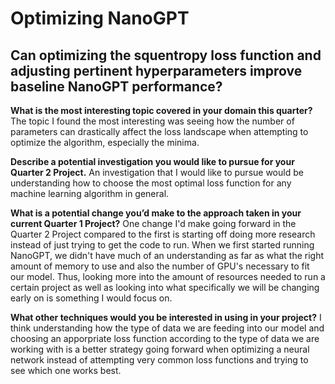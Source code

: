 # Optimizing NanoGPT

## Can optimizing the squentropy loss function and adjusting pertinent hyperparameters improve baseline NanoGPT performance?

**What is the most interesting topic covered in your domain this quarter?**
The topic I found the most interesting was seeing how the number of parameters can drastically affect the loss landscape when attempting to optimize the algorithm, especially the minima.

**Describe a potential investigation you would like to pursue for your Quarter 2 Project.**
An investigation that I would like to pursue would be understanding how to choose the most optimal loss function for any machine learning algorithm in general.

**What is a potential change you’d make to the approach taken in your current Quarter 1 Project?**
One change I'd make going forward in the Quarter 2 Project compared to the first is starting off doing more research instead of just trying to get the code to run. When we first started running NanoGPT, we didn't have much of an understanding as far as what the right amount of memory to use and also the number of GPU's necessary to fit our model. Thus, looking more into the amount of resources needed to run a certain project as well as looking into what specifically we will be changing early on is something I would focus on.

**What other techniques would you be interested in using in your project?**
I think understanding how the type of data we are feeding into our model and choosing an apporpriate loss function according to the type of data we are working with is a better strategy going forward when optimizing a neural network instead of attempting very common loss functions and trying to see which one works best.
